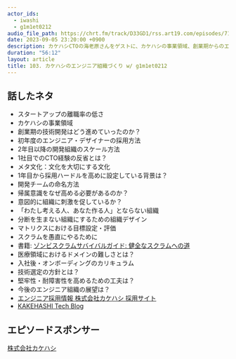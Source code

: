 ```yaml
---
actor_ids:
  - iwashi
  - g1m1et0212
audio_file_path: https://chrt.fm/track/D33GD1/rss.art19.com/episodes/717ecb25-a66c-49aa-b88b-ddf9e06473ce.mp3
date: 2023-09-05 23:20:00 +0900
description: カケハシCTOの海老原さんをゲストに、カケハシの事業領域、創業期からのエンジニア組織づくり、帰属意識の高め方、医療ドメインの難しさ・技術選定などについて語っていただきました。
duration: "56:12"
layout: article
title: 103. カケハシのエンジニア組織づくり w/ g1m1et0212
---
```


## 話したネタ

- スタートアップの離職率の低さ
- カケハシの事業領域
- 創業期の技術開発はどう進めていったのか？
- 初年度のエンジニア・デザイナーの採用方法
- 2年目以降の開発組織のスケール方法
- 1社目でのCTO経験の反省とは？
- メタ文化：文化を大切にする文化
- 1年目から採用ハードルを高めに設定している背景は？
- 開発チームの命名方法
- 帰属意識をなぜ高める必要があるのか？
- 意図的に組織に刺激を促しているか？
- 「わたし考える人、あなた作る人」とならない組織
- 分断を生まない組織にするための組織デザイン
- マトリクスにおける目標設定・評価
- スクラムを愚直にやるために
- 書籍: [ゾンビスクラムサバイバルガイド: 健全なスクラムへの道](https://amzn.to/3sBdYiR)
- 医療領域におけるドメインの難しさとは？
- 入社後・オンボーディングのカリキュラム
- 技術選定の方針とは？
- 堅牢性・耐障害性を高めるための工夫は？
- 今後のエンジニア組織の展望は？
- [エンジニア採用情報 株式会社カケハシ 採用サイト](https://recruit.kakehashi.life/engineer)
- [KAKEHASHI Tech Blog](https://kakehashi-dev.hatenablog.com/)

## エピソードスポンサー

[株式会社カケハシ](https://www.kakehashi.life/)
